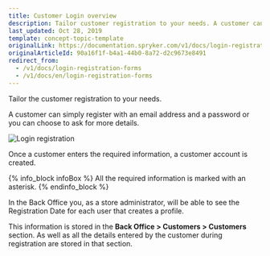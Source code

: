 ```yaml
---
title: Customer Login overview
description: Tailor customer registration to your needs. A customer can register with an email address and a password, or you can choose to ask for more details.
last_updated: Oct 28, 2019
template: concept-topic-template
originalLink: https://documentation.spryker.com/v1/docs/login-registration-forms
originalArticleId: 90a16f1f-b4a1-44b0-8a72-d2c9673e8491
redirect_from:
  - /v1/docs/login-registration-forms
  - /v1/docs/en/login-registration-forms
---
```


Tailor the customer registration to your needs. 

A customer can simply register with an email address and a password or you can choose to ask for more details.

![Login registration](https://spryker.s3.eu-central-1.amazonaws.com/docs/Features/Customer+Relationship+Management/Login+%26+Registration+Forms/login_registration.gif)

Once a customer enters the required information, a customer account is created.

{% info_block infoBox %}
All the required information is marked with an asterisk.
{% endinfo_block %}

In the Back Office you, as a store administrator, will be able to see the Registration Date for each user that creates a profile. 

This information is stored in the **Back Office > Customers > Customers** section. As well as all the details entered by the customer during registration are stored in that section.

